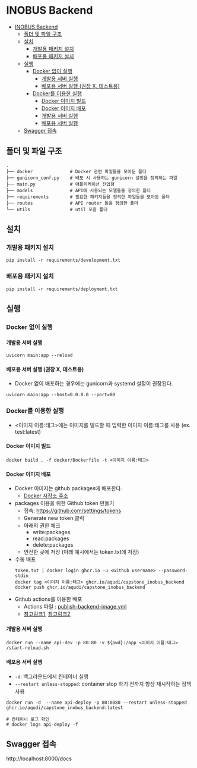 # INOBUS Backend

- [INOBUS Backend](#inobus-backend)
  - [폴더 및 파일 구조](#폴더-및-파일-구조)
  - [설치](#설치)
    - [개발용 패키지 설치](#개발용-패키지-설치)
    - [배포용 패키지 설치](#배포용-패키지-설치)
  - [실행](#실행)
    - [Docker 없이 실행](#docker-없이-실행)
      - [개발용 서버 실행](#개발용-서버-실행)
      - [배포용 서버 실행 (권장 X, 테스트용)](#배포용-서버-실행-권장-x-테스트용)
    - [Docker를 이용한 실행](#docker를-이용한-실행)
      - [Docker 이미지 빌드](#docker-이미지-빌드)
      - [Docker 이미지 배포](#docker-이미지-배포)
      - [개발용 서버 실행](#개발용-서버-실행-1)
      - [배포용 서버 실행](#배포용-서버-실행)
  - [Swagger 접속](#swagger-접속)

## 폴더 및 파일 구조

```
.
├── docker              # Docker 관련 파일들을 모아둔 폴더
├── gunicorn_conf.py    # 배포 시 사용하는 gunicorn 설정을 정의하는 파일
├── main.py             # 애플리케이션 진입점
├── models              # API에 사용되는 모델들을 정의한 폴더
├── requirements        # 필요한 패키지들을 정의한 파일들을 모아둔 폴더
├── routes              # API router 들을 정의한 폴더
└── utils               # util 모음 폴더
```

## 설치

### 개발용 패키지 설치

```shell
pip install -r requirements/development.txt
```

### 배포용 패키지 설치

```shell
pip install -r requirements/deployment.txt
```

## 실행

### Docker 없이 실행

#### 개발용 서버 실행

```shell
uvicorn main:app --reload
```

#### 배포용 서버 실행 (권장 X, 테스트용)

- Docker 없이 배포하는 경우에는 gunicorn과 systemd 설정이 권장된다.

```shell
uvicorn main:app --host=0.0.0.0 --port=80
```

### Docker를 이용한 실행

- <이미지 이름:태그>에는 이미지를 빌드할 때 입력한 이미지 이름:태그를 사용 (ex. test:latest)

#### Docker 이미지 빌드

```shell
docker build . -f docker/Dockerfile -t <이미지 이름:태그>
```

#### Docker 이미지 배포

- Docker 이미지는 github packages에 배포한다.
  - [Docker 저장소 주소](https://hub.docker.com/repository/docker/taejung/ino_api)
- packages 이용을 위한 Github token 만들기
  - 접속: https://github.com/settings/tokens
  - Generate new token 클릭
  - 아래의 권한 체크
    - write:packages
    - read:packages
    - delete:packages
  - 안전한 곳에 저장 (아래 예시에서는 token.txt에 저장)
- 수동 배포
  ```shell
  token.txt | docker login ghcr.io -u <Github username> --password-stdin
  docker tag <이미지 이름:태그> ghcr.io/aqudi/capstone_inobus_backend
  docker push ghcr.io/aqudi/capstone_inobus_backend
  ```
- Github actions를 이용한 배포
  - Actions 파일 : [publish-backend-image.yml](.github\workflows\publish-backend-image.yml)
  - [참고링크1](https://docs.github.com/en/actions/guides/publishing-docker-images#publishing-images-to-github-packages), [참고링크2](https://docs.github.com/en/packages/guides/migrating-to-github-container-registry-for-docker-images#updating-your-github-actions-workflow)

#### 개발용 서버 실행

```shell
docker run --name api-dev -p 80:80 -v ${pwd}:/app <이미지 이름:태그> /start-reload.sh
```

#### 배포용 서버 실행

- `-d`: 백그라운드에서 컨테이너 실행
- `--restart unless-stopped`: container stop 하기 전까지 항상 재시작하는 정책 사용

```shell
docker run -d  --name api-deploy -p 80:8080 --restart unless-stopped ghcr.io/aqudi/capstone_inobus_backend:latest

# 컨테이너 로그 확인
# docker logs api-deploy -f
```

## Swagger 접속

http://localhost:8000/docs
